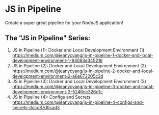 # JS in Pipeline

Create a super great pipeline for your NodeJS application!

## The "JS in Pipeline" Series:

1. JS in Pipeline (1): Docker and Local Development Environment (1) https://medium.com/@jeanycyang/js-in-pipeline-1-docker-and-local-development-environment-1-94063e345216
1. JS in Pipeline (2): Docker and Local Development Environment (2) https://medium.com/@jeanycyang/js-in-pipeline-2-docker-and-local-development-environment-2-a6e672205c2d
1. JS in Pipeline (3): Docker and Local Development Environment (3) https://medium.com/@jeanycyang/js-in-pipeline-3-docker-and-local-development-environment-3-5246ce326d1c
1. JS in Pipeline (4): Configs and Secrets https://medium.com/@jeanycyang/js-in-pipeline-4-configs-and-secrets-dccc87d0cad3